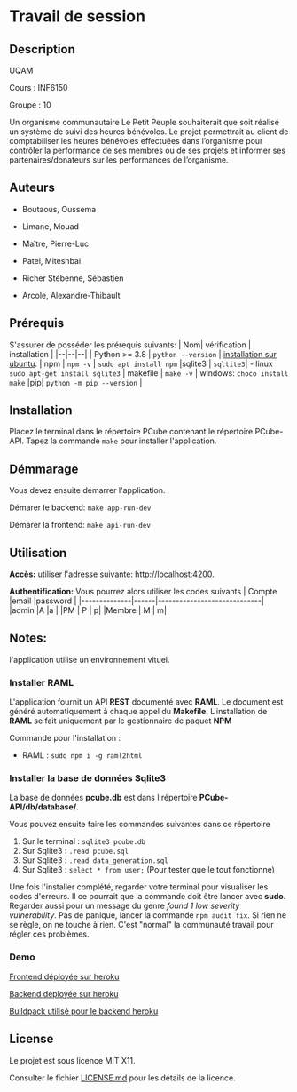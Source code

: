 # Travail de session

## Description

UQAM

Cours : INF6150

Groupe : 10

Un organisme communautaire Le Petit Peuple souhaiterait que soit réalisé un système de suivi des heures bénévoles. Le projet permettrait au client de comptabiliser les heures bénévoles effectuées dans l’organisme pour contrôler la performance de ses membres ou de ses projets et informer ses partenaires/donateurs sur les performances de l’organisme.

  

## Auteurs

- Boutaous, Oussema

- Limane, Mouad

- Maître, Pierre-Luc

- Patel, Miteshbai

- Richer Stébenne, Sébastien

- Arcole, Alexandre-Thibault
 

## Prérequis
 S'assurer de posséder les prérequis suivants:
| Nom| vérification | installation |
|--|--|--|
| Python >= 3.8 | `python --version` |  [installation sur ubuntu](https://linuxize.com/post/how-to-install-python-3-8-on-ubuntu-18-04/).
| npm | `npm -v` | `sudo apt install npm`
|sqlite3 | `sqltite3`| - linux `sudo apt-get install sqlite3`
| makefile | `make -v` | windows: `choco install make`
|pip| `python -m pip --version` |


## Installation
Placez le terminal dans le répertoire PCube contenant le répertoire  PCube-API.
Tapez la commande `make` pour installer l'application.

## Démmarage

Vous devez ensuite démarrer l'application.

Démarer le backend: `make app-run-dev`

Démarer la frontend: `make api-run-dev`

## Utilisation
**Accès:** utiliser l'adresse suivante: http://localhost:4200.

**Authentification:** Vous pourrez alors utiliser les codes suivants
| Compte       |email |password                     |
|--------------|------|-----------------------------|
|admin 		   |A 	|a |
|PM | P | p|
|Membre | M | m|
  


## Notes: 
l'application utilise un environnement vituel.


  

### Installer RAML
L'application fournit un API **REST** documenté avec **RAML**. Le document est généré automatiquement à chaque appel du **Makefile**. L'installation de **RAML** se fait uniquement par le gestionnaire de paquet **NPM**

Commande pour l'installation :
- RAML : `sudo npm i -g raml2html`

 
### Installer la base de données Sqlite3
La base de données **pcube.db** est dans l répertoire **PCube-API/db/database/**.

Vous pouvez ensuite faire les commandes suivantes dans ce répertoire 

1) Sur le terminal : `sqlite3 pcube.db`
2) Sur Sqlite3 : `.read pcube.sql`
3) Sur Sqlite3 : `.read data_generation.sql`
4) Sur Sqlite3 : `select * from user;` (Pour tester que le tout fonctionne)


Une fois l'installer complété, regarder votre terminal pour visualiser les codes d'erreurs. Il ce pourrait que la commande doit être lancer avec **sudo**. Regarder aussi pour un message du genre *found 1 low severity vulnerability*. Pas de panique, lancer la commande `npm audit fix`. Si rien ne se règle, on ne touche à rien. C'est "normal" la communauté travail pour régler ces problèmes.

### Demo
[Frontend déployée sur heroku](https://pcube-frontend.herokuapp.com/)

[Backend déployée sur heroku](https://pcube-backend.herokuapp.com/)

[Buildpack utilisé pour le backend heroku](https://github.com/pierrelucueisd/PCube-buildpack)


## License 

Le projet est sous licence MIT X11.

Consulter le fichier [LICENSE.md](LICENSE.md) pour les détails de la licence.